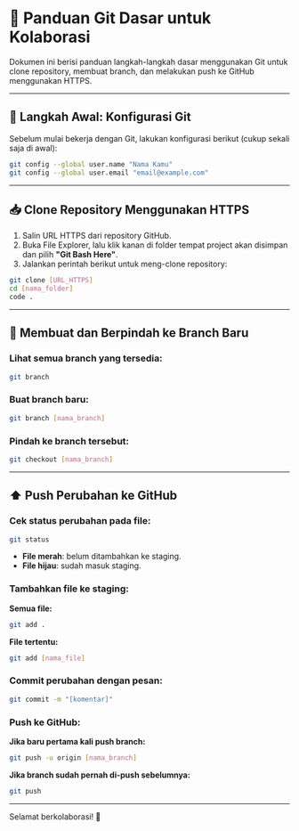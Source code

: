 
# 🚀 Panduan Git Dasar untuk Kolaborasi

Dokumen ini berisi panduan langkah-langkah dasar menggunakan Git untuk clone repository, membuat branch, dan melakukan push ke GitHub menggunakan HTTPS.

---

## 🔧 Langkah Awal: Konfigurasi Git

Sebelum mulai bekerja dengan Git, lakukan konfigurasi berikut (cukup sekali saja di awal):

```bash
git config --global user.name "Nama Kamu"
git config --global user.email "email@example.com"
```

---

## 📥 Clone Repository Menggunakan HTTPS

1. Salin URL HTTPS dari repository GitHub.
2. Buka File Explorer, lalu klik kanan di folder tempat project akan disimpan dan pilih **"Git Bash Here"**.
3. Jalankan perintah berikut untuk meng-clone repository:

```bash
git clone [URL_HTTPS]
cd [nama_folder]
code .
```

---

## 🌿 Membuat dan Berpindah ke Branch Baru

### Lihat semua branch yang tersedia:
```bash
git branch
```

### Buat branch baru:
```bash
git branch [nama_branch]
```

### Pindah ke branch tersebut:
```bash
git checkout [nama_branch]
```

---

## ⬆️ Push Perubahan ke GitHub

### Cek status perubahan pada file:
```bash
git status
```
- **File merah**: belum ditambahkan ke staging.
- **File hijau**: sudah masuk staging.

### Tambahkan file ke staging:

**Semua file:**
```bash
git add .
```

**File tertentu:**
```bash
git add [nama_file]
```

### Commit perubahan dengan pesan:
```bash
git commit -m "[komentar]"
```

### Push ke GitHub:

**Jika baru pertama kali push branch:**
```bash
git push -u origin [nama_branch]
```

**Jika branch sudah pernah di-push sebelumnya:**
```bash
git push
```

---

Selamat berkolaborasi! 🚀

